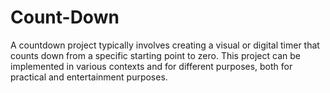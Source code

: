 # Count-Down
A countdown project typically involves creating a visual or digital timer that counts down from a specific starting point to zero. This project can be implemented in various contexts and for different purposes, both for practical and entertainment purposes.
